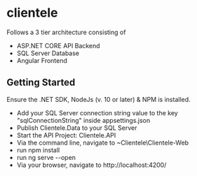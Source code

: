 # clientele
Follows a 3 tier architecture consisting of
- ASP.NET CORE API Backend
- SQL Server Database
- Angular Frontend

## Getting Started
Ensure the .NET SDK, NodeJs (v. 10 or later) & NPM is installed.
- Add your SQL Server connection string value to the key "sqlConnectionString" inside appsettings.json
- Publish Clientele.Data to your SQL Server
- Start the API Project: Clientele.API
- Via the command line, navigate to ~Clientele\Clientele-Web 
- run npm install
- run ng serve --open
- Via your browser, navigate to http://localhost:4200/
